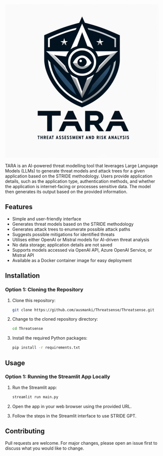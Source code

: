 ![TARA Logo](logo.png)

TARA is an AI-powered threat modelling tool that leverages Large Language Models (LLMs) to generate threat models and attack trees for a given application based on the STRIDE methodology. Users provide application details, such as the application type, authentication methods, and whether the application is internet-facing or processes sensitive data. The model then generates its output based on the provided information.


## Features
- Simple and user-friendly interface
- Generates threat models based on the STRIDE methodology
- Generates attack trees to enumerate possible attack paths
- Suggests possible mitigations for identified threats
- Utilises either OpenAI or Mistral models for AI-driven threat analysis
- No data storage; application details are not saved
- Supports models accessed via OpenAI API, Azure OpenAI Service, or Mistral API
- Available as a Docker container image for easy deployment



## Installation

### Option 1: Cloning the Repository

1. Clone this repository:

    ```bash
    git clone https://github.com/ausmanki/Threatsense/Threatsense.git
    ```

2. Change to the cloned repository directory:

    ```bash
    cd Threatsense
    ```

3. Install the required Python packages:

    ```bash
    pip install -r requirements.txt
    ```



## Usage

### Option 1: Running the Streamlit App Locally

1. Run the Streamlit app:

    ```bash
    streamlit run main.py
    ```

2. Open the app in your web browser using the provided URL.

3. Follow the steps in the Streamlit interface to use STRIDE GPT.



## Contributing

Pull requests are welcome. For major changes, please open an issue first to discuss what you would like to change.

